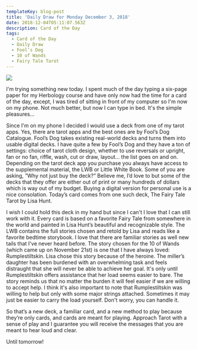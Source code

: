```yaml
---
templateKey: blog-post
title: 'Daily Draw for Monday December 3, 2018'
date: 2018-12-04T05:11:07.563Z
description: Card of the Day
tags:
  - Card of the Day
  - Daily Draw
  - Fool’s Dog
  - 10 of Wands
  - Fairy Tale Tarot
---
```







![](/img/96808b86-b09a-4ffe-bf1e-049af2c77a44.jpeg)

I'm trying something new today. I spent much of the day typing a six-page paper for my Herbology course and have only now had the time for a card of the day, except, I was tired of sitting in front of my computer so I'm now on my phone. Not much better, but now I can type in bed. It's the simple pleasures...



Since I'm on my phone I decided I would use a deck from one of my tarot apps. Yes, there are tarot apps and the best ones are by Fool’s Dog Catalogue. Fool’s Dog takes existing real-world decks and turns them into usable digital decks.  I have quite a few by Fool’s Dog and they have a ton of settings: choice of tarot cloth design, whether to use reversals or upright, fan or no fan, riffle, wash, cut or draw, layout... the list goes on and on. Depending on the tarot deck app you purchase you always have access to the supplemental material, the LWB or Little White Book. Some of you are asking, ”Why not just buy the deck?” Believe me, I’d love to but some of the decks that they offer are either out of print or many hundreds of dollars which is way out of my budget. Buying a digital version for personal use is a nice consolation. Today’s card comes from one such deck, The Fairy Tale Tarot by Lisa Hunt. 



I wish I could hold this deck in my hand but since I can't I love that I can still work with it. Every card is based on a favorite Fairy Tale from somewhere in the world and painted in Lisa Hunt’s beautiful and recognizable style. The LWB contains the full stories chosen and retold by Lisa and reads like a favorite bedtime storybook. I love that there are familiar stories as well new tails that I've never heard before. The story chosen for the 10 of Wands (which came up on November 21st) is one that I have always loved: Rumplestiltskin. Lisa chose this story because of the heroine. The miller’s daughter has been burdened with an overwhelming task and feels distraught that she will never be able to achieve her goal. It's only until Rumplestiltskin offers assistance that her load seems easier to bare. The story reminds us that no matter the burden it will feel easier if we are willing to accept help. I think it's also important to note that Rumplestiltskin was willing to help but only with some major strings attached. Sometimes it may just be easier to carry the load yourself. Don't worry, you can handle it. 



So that’s a new deck, a familiar card, and a new method to play because they’re only cards, and cards are meant for playing. Approach Tarot with a sense of play and I guarantee you will receive the messages that you are meant to hear loud and clear.



Until tomorrow!
